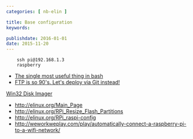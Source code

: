```yaml
---
categories: [ nb-elin ]

title: Base configuration
keywords:

publishdate: 2016-01-01
date: 2015-11-20
---
```


```
    ssh pi@192.168.1.3
    raspberry
```

- [The single most useful thing in bash](https://coderwall.com/p/oqtj8w/the-single-most-useful-thing-in-bash)
- [FTP is so 90's. Let's deploy via Git instead!](https://coderwall.com/p/xczkaq/ftp-is-so-90-s-let-s-deploy-via-git-instead)
	
[Win32 Disk Imager](http://sourceforge.net/projects/win32diskimager/)
	
- http://elinux.org/Main_Page
- http://elinux.org/RPi_Resize_Flash_Partitions
- http://elinux.org/RPi_raspi-config
- http://weworkweplay.com/play/automatically-connect-a-raspberry-pi-to-a-wifi-network/


